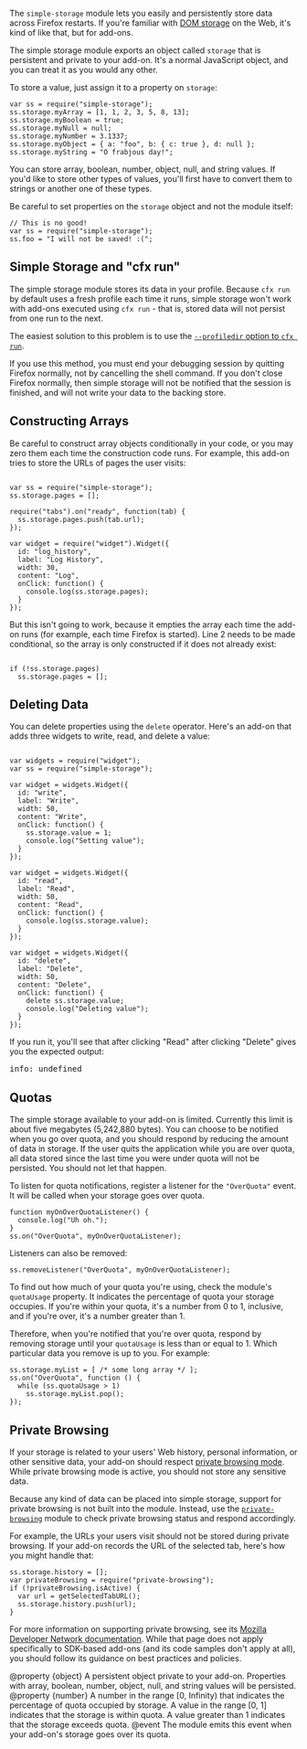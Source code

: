 <!-- This Source Code Form is subject to the terms of the Mozilla Public
   - License, v. 2.0. If a copy of the MPL was not distributed with this
   - file, You can obtain one at http://mozilla.org/MPL/2.0/. -->

The `simple-storage` module lets you easily and persistently store data across
Firefox restarts.  If you're familiar with [DOM storage][] on the Web, it's
kind of like that, but for add-ons.

[DOM storage]: https://developer.mozilla.org/en/DOM/Storage

The simple storage module exports an object called `storage` that is persistent
and private to your add-on.  It's a normal JavaScript object, and you can treat
it as you would any other.

To store a value, just assign it to a property on `storage`:

    var ss = require("simple-storage");
    ss.storage.myArray = [1, 1, 2, 3, 5, 8, 13];
    ss.storage.myBoolean = true;
    ss.storage.myNull = null;
    ss.storage.myNumber = 3.1337;
    ss.storage.myObject = { a: "foo", b: { c: true }, d: null };
    ss.storage.myString = "O frabjous day!";

You can store array, boolean, number, object, null, and string values.
If you'd like to store other types of values, you'll first have to convert
them to strings or another one of these types.

Be careful to set properties on the `storage` object and not the module itself:

    // This is no good!
    var ss = require("simple-storage");
    ss.foo = "I will not be saved! :(";

Simple Storage and "cfx run"
----------------------------
The simple storage module stores its data in your profile.
Because `cfx run` by default uses a fresh profile each time it runs,
simple storage won't work with add-ons executed using `cfx run` - that
is, stored data will not persist from one run to the next.

The easiest solution to this problem is to use the
[`--profiledir` option to `cfx run`](dev-guide/cfx-tool.html#profiledir).

If you use this method, you must end your debugging session by
quitting Firefox normally, not by cancelling the shell command.
If you don't close Firefox normally, then simple storage will
not be notified that the session is finished, and will not write
your data to the backing store.

Constructing Arrays
-------------------
Be careful to construct array objects conditionally in your code, or you may
zero them each time the construction code runs. For example, this add-on
tries to store the URLs of pages the user visits:

<pre><code>
var ss = require("simple-storage");
ss.storage.pages = [];

require("tabs").on("ready", function(tab) {
  ss.storage.pages.push(tab.url);
});

var widget = require("widget").Widget({
  id: "log_history",
  label: "Log History",
  width: 30,
  content: "Log",
  onClick: function() {
    console.log(ss.storage.pages);
  }
});
</code></pre>

But this isn't going to work, because it empties the array each time the
add-on runs (for example, each time Firefox is started). Line 2 needs
to be made conditional, so the array is only constructed if it does
not already exist:

<pre><code>
if (!ss.storage.pages)
  ss.storage.pages = [];
</code></pre>

Deleting Data
-------------
You can delete properties using the `delete` operator. Here's an add-on
that adds three widgets to write, read, and delete a value:

<pre><code>
var widgets = require("widget");
var ss = require("simple-storage");

var widget = widgets.Widget({
  id: "write",
  label: "Write",
  width: 50,
  content: "Write",
  onClick: function() {
    ss.storage.value = 1;
    console.log("Setting value");
  }
});

var widget = widgets.Widget({
  id: "read",
  label: "Read",
  width: 50,
  content: "Read",
  onClick: function() {
    console.log(ss.storage.value);
  }
});

var widget = widgets.Widget({
  id: "delete",
  label: "Delete",
  width: 50,
  content: "Delete",
  onClick: function() {
    delete ss.storage.value;
    console.log("Deleting value");
  }
});
</pre></code>

If you run it, you'll see that after clicking "Read" after clicking
"Delete" gives you the expected output:

<pre>
info: undefined
</pre>

Quotas
------
The simple storage available to your add-on is limited.  Currently this limit is
about five megabytes (5,242,880 bytes).  You can choose to be notified when you
go over quota, and you should respond by reducing the amount of data in storage.
If the user quits the application while you are over quota, all data stored
since the last time you were under quota will not be persisted.  You should not
let that happen.

To listen for quota notifications, register a listener for the `"OverQuota"`
event.  It will be called when your storage goes over quota.

    function myOnOverQuotaListener() {
      console.log("Uh oh.");
    }
    ss.on("OverQuota", myOnOverQuotaListener);

Listeners can also be removed:

    ss.removeListener("OverQuota", myOnOverQuotaListener);

To find out how much of your quota you're using, check the module's `quotaUsage`
property.  It indicates the percentage of quota your storage occupies.  If
you're within your quota, it's a number from 0 to 1, inclusive, and if you're
over, it's a number greater than 1.

Therefore, when you're notified that you're over quota, respond by removing
storage until your `quotaUsage` is less than or equal to 1.  Which particular
data you remove is up to you.  For example:

    ss.storage.myList = [ /* some long array */ ];
    ss.on("OverQuota", function () {
      while (ss.quotaUsage > 1)
        ss.storage.myList.pop();
    });


Private Browsing
----------------
If your storage is related to your users' Web history, personal information, or
other sensitive data, your add-on should respect [private browsing mode][SUMO].
While private browsing mode is active, you should not store any sensitive data.

Because any kind of data can be placed into simple storage, support for private
browsing is not built into the module.  Instead, use the
[`private-browsing`](packages/addon-kit/private-browsing.html) module to
check private browsing status and respond accordingly.

For example, the URLs your users visit should not be stored during private
browsing.  If your add-on records the URL of the selected tab, here's how you
might handle that:

    ss.storage.history = [];
    var privateBrowsing = require("private-browsing");
    if (!privateBrowsing.isActive) {
      var url = getSelectedTabURL();
      ss.storage.history.push(url);
    }

For more information on supporting private browsing, see its [Mozilla Developer
Network documentation][MDN].  While that page does not apply specifically to
SDK-based add-ons (and its code samples don't apply at all), you should follow
its guidance on best practices and policies.

[SUMO]: http://support.mozilla.com/en-US/kb/Private+Browsing
[MDN]: https://developer.mozilla.org/En/Supporting_private_browsing_mode


<api name="storage">
@property {object}
  A persistent object private to your add-on.  Properties with array, boolean,
  number, object, null, and string values will be persisted.
</api>

<api name="quotaUsage">
@property {number}
  A number in the range [0, Infinity) that indicates the percentage of quota
  occupied by storage.  A value in the range [0, 1] indicates that the storage
  is within quota.  A value greater than 1 indicates that the storage exceeds
  quota.
</api>

<api name="OverQuota">
@event
The module emits this event when your add-on's storage goes over its quota.
</api>

